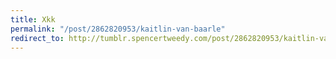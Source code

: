 ```yaml
---
title: Xkk
permalink: "/post/2862820953/kaitlin-van-baarle"
redirect_to: http://tumblr.spencertweedy.com/post/2862820953/kaitlin-van-baarle
---
```



